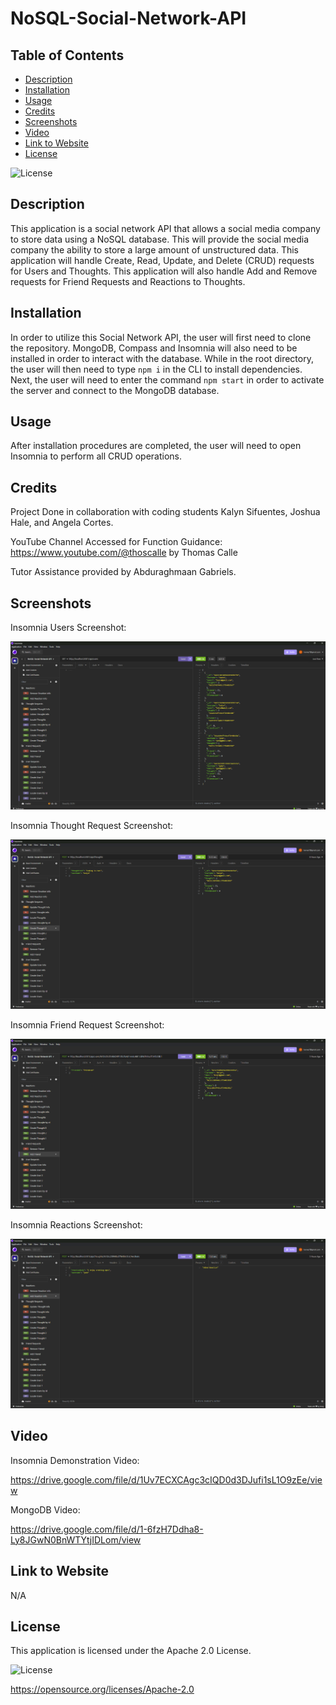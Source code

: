 # NoSQL-Social-Network-API

## Table of Contents

* [Description](#description)
* [Installation](#installation)
* [Usage](#usage)
* [Credits](#credits)
* [Screenshots](#screenshots)
* [Video](#video)
* [Link to Website](#link-to-website)
* [License](#license)

![License](https://img.shields.io/badge/License-Apache_2.0-blue.svg)

## Description

This application is a social network API that allows a social media company to store data using a NoSQL database. This will provide the social media company the ability to store a large amount of unstructured data. This application will handle Create, Read, Update, and Delete (CRUD) requests for Users and Thoughts. This application will also handle Add and Remove requests for Friend Requests and Reactions to Thoughts.

## Installation

In order to utilize this Social Network API, the user will first need to clone the repository. MongoDB, Compass and Insomnia will also need to be installed in order to interact with the database. While in the root directory, the user will then need to type `npm i` in the CLI to install dependencies. Next, the user will need to enter the command `npm start` in order to activate the server and connect to the MongoDB database.

## Usage

After installation procedures are completed, the user will need to open Insomnia to perform all CRUD operations.

## Credits

Project Done in collaboration with coding students Kalyn Sifuentes, Joshua Hale, and Angela Cortes.

YouTube Channel Accessed for Function Guidance: https://www.youtube.com/@thoscalle by Thomas Calle

Tutor Assistance provided by Abduraghmaan Gabriels.

## Screenshots

Insomnia Users Screenshot:

![Alt Text](./images/users-screenshot.png)

Insomnia Thought Request Screenshot:

![Alt Text](./images/thought-request-screenshot.png)

Insomnia Friend Request Screenshot:

![Alt Text](./images/friend-request-screenshot.png)

Insomnia Reactions Screenshot:

![Alt Text](./images/reactions-screenshot.png)

## Video

Insomnia Demonstration Video:

https://drive.google.com/file/d/1Uv7ECXCAgc3cIQD0d3DJufi1sL1O9zEe/view

MongoDB Video:

https://drive.google.com/file/d/1-6fzH7Ddha8-Ly8JGwN0BnWTYtjIDLom/view

## Link to Website

N/A

## License

This application is licensed under the Apache 2.0 License.

![License](https://img.shields.io/badge/License-Apache_2.0-blue.svg)

https://opensource.org/licenses/Apache-2.0
